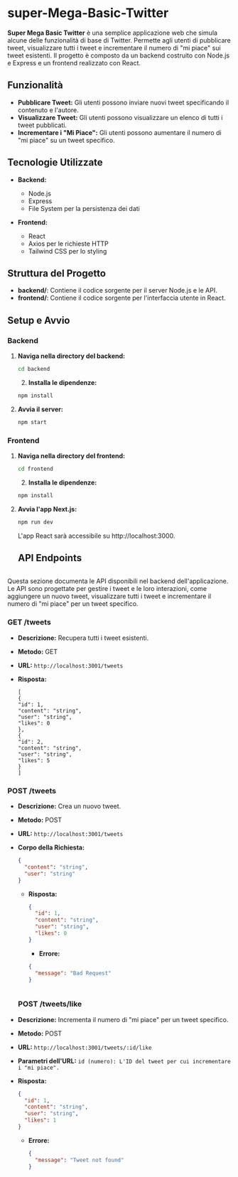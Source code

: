 # super-Mega-Basic-Twitter

**Super Mega Basic Twitter** è una semplice applicazione web che simula alcune delle funzionalità di base di Twitter. Permette agli utenti di pubblicare tweet, visualizzare tutti i tweet e incrementare il numero di "mi piace" sui tweet esistenti. Il progetto è composto da un backend costruito con Node.js e Express e un frontend realizzato con React.

## Funzionalità

- **Pubblicare Tweet:** Gli utenti possono inviare nuovi tweet specificando il contenuto e l'autore.
- **Visualizzare Tweet:** Gli utenti possono visualizzare un elenco di tutti i tweet pubblicati.
- **Incrementare i "Mi Piace":** Gli utenti possono aumentare il numero di "mi piace" su un tweet specifico.

## Tecnologie Utilizzate

- **Backend:**

  - Node.js
  - Express
  - File System per la persistenza dei dati

- **Frontend:**
  - React
  - Axios per le richieste HTTP
  - Tailwind CSS per lo styling

## Struttura del Progetto

- **backend/**: Contiene il codice sorgente per il server Node.js e le API.
- **frontend/**: Contiene il codice sorgente per l'interfaccia utente in React.

## Setup e Avvio

### Backend

1. **Naviga nella directory del backend:**

   ```bash
   cd backend
   ```

   2. **Installa le dipendenze:**

   ```bash
   npm install
   ```

2. **Avvia il server:**

   ```bash
   npm start
   ```

### Frontend

1. **Naviga nella directory del frontend:**

   ```bash
   cd frontend
   ```

   2. **Installa le dipendenze:**

   ```bash
   npm install
   ```

2. **Avvia l'app Next.js:**

   ```bash
   npm run dev
   ```

   L'app React sarà accessibile su http://localhost:3000.

   ## API Endpoints

   ```

   ```

Questa sezione documenta le API disponibili nel backend dell'applicazione. Le API sono progettate per gestire i tweet e le loro interazioni, come aggiungere un nuovo tweet, visualizzare tutti i tweet e incrementare il numero di "mi piace" per un tweet specifico.

### GET /tweets

- **Descrizione:** Recupera tutti i tweet esistenti.
- **Metodo:** GET
- **URL:** `http://localhost:3001/tweets`
- **Risposta:**

  ```
  [
  {
  "id": 1,
  "content": "string",
  "user": "string",
  "likes": 0
  },
  {
  "id": 2,
  "content": "string",
  "user": "string",
  "likes": 5
  }
  ]

  ```

### POST /tweets

- **Descrizione:** Crea un nuovo tweet.
- **Metodo:** POST
- **URL:** `http://localhost:3001/tweets`
- **Corpo della Richiesta:**

  ```json
  {
    "content": "string",
    "user": "string"
  }
  ```

  - **Risposta:**

    ```json
    {
      "id": 1,
      "content": "string",
      "user": "string",
      "likes": 0
    }
    ```

    - **Errore:**

    ```json
    {
      "message": "Bad Request"
    }
    ```

  ```

  ```

  ### POST /tweets/like

- **Descrizione:** Incrementa il numero di "mi piace" per un tweet specifico.
- **Metodo:** POST
- **URL:** `http://localhost:3001/tweets/:id/like`
- **Parametri dell'URL:** `id (numero): L'ID del tweet per cui incrementare i "mi piace".`
- **Risposta:**

  ```json
  {
    "id": 1,
    "content": "string",
    "user": "string",
    "likes": 1
  }
  ```

  - **Errore:**
    ```json
    {
      "message": "Tweet not found"
    }
    ```

  ```

  ```
